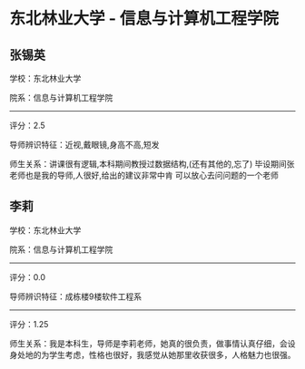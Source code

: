 # 东北林业大学 - 信息与计算机工程学院

## 张锡英

学校：东北林业大学

院系：信息与计算机工程学院

* * *

评分：2.5

导师辨识特征：近视,戴眼镜,身高不高,短发

师生关系：讲课很有逻辑,本科期间教授过数据结构,(还有其他的,忘了)
毕设期间张老师也是我的导师,人很好,给出的建议非常中肯
可以放心去问问题的一个老师

## 李莉

学校：东北林业大学

院系：信息与计算机工程学院

* * *

评分：0.0

导师辨识特征：成栋楼9楼软件工程系

* * *

评分：1.25

师生关系：我是本科生，导师是李莉老师，她真的很负责，做事情认真仔细，会设身处地的为学生考虑，性格也很好，我感觉从她那里收获很多，人格魅力也很强。
